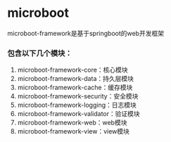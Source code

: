 # microboot
microboot-framework是基于springboot的web开发框架

### 包含以下几个模块：
1. microboot-framework-core：核心模块
2. microboot-framework-data：持久层模块
3. microboot-framework-cache：缓存模块
4. microboot-framework-security：安全模块
5. microboot-framework-logging：日志模块
6. microboot-framework-validator：验证模块
7. microboot-framework-web：web模块
8. microboot-framework-view：view模块
